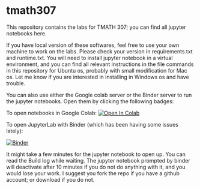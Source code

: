 # tmath307
This repository contains the labs for TMATH 307; you can find all jupyter notebooks here. 

If you have local version of these softwares, feel free to use your own machine to work on the labs. Please check your version in requirements.txt and runtime.txt. You will need to install jupyter notebook in a virtual environment, and you can find all relevant instructions in the file commands in this repository for Ubuntu os, probably with small modification for Mac os. Let me know if you are interested in installing in Windows os and have trouble.

You can also use either the Google colab server or the Binder server to run the jupyter notebooks. Open them by clicking the following badges:

To open notebooks in Google Colab: <a target="_blank" href="https://colab.research.google.com/github/yajuna/tmath307">
  <img src="https://colab.research.google.com/assets/colab-badge.svg" alt="Open In Colab"/>
</a>

To open JupyterLab with Binder (which has been having some issues lately): 

[![Binder](https://mybinder.org/badge_logo.svg)](https://mybinder.org/v2/gh/yajuna/tmath307/HEAD)

It might take a few minutes for the jupyter notebook to open up. You can read the Build log while waiting. The jupyter notebook prompted by binder will deactivate after 10 minutes if you do not do anything with it, and you would lose your work. I suggest you fork the repo if you have a github account; or download if you do not. 
